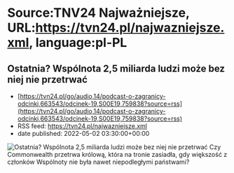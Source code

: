 # Source:TNV24 Najważniejsze, URL:https://tvn24.pl/najwazniejsze.xml, language:pl-PL

## Ostatnia? Wspólnota 2,5 miliarda ludzi może bez niej nie przetrwać
 - [https://tvn24.pl/go/audio,14/podcast-o-zagranicy-odcinki,663543/odcinek-19,S00E19,759838?source=rss](https://tvn24.pl/go/audio,14/podcast-o-zagranicy-odcinki,663543/odcinek-19,S00E19,759838?source=rss)
 - RSS feed: https://tvn24.pl/najwazniejsze.xml
 - date published: 2022-05-02 03:30:00+00:00

<img alt="Ostatnia? Wspólnota 2,5 miliarda ludzi może bez niej nie przetrwać" src="https://tvn24.pl/najnowsze/cdn-zdjecie-axl518-elzbieta-ii-5693318/alternates/LANDSCAPE_1280" />
    Czy Commonwealth przetrwa królową, która na tronie zasiadła, gdy większość z członków Wspólnoty nie była nawet niepodległymi państwami?

